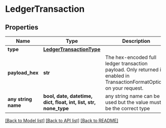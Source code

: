 # LedgerTransaction


## Properties
Name | Type | Description | Notes
------------ | ------------- | ------------- | -------------
**type** | [**LedgerTransactionType**](LedgerTransactionType.md) |  | 
**payload_hex** | **str** | The hex-encoded full ledger transaction payload. Only returned if enabled in TransactionFormatOptions on your request. | [optional] 
**any string name** | **bool, date, datetime, dict, float, int, list, str, none_type** | any string name can be used but the value must be the correct type | [optional]

[[Back to Model list]](../README.md#documentation-for-models) [[Back to API list]](../README.md#documentation-for-api-endpoints) [[Back to README]](../README.md)


